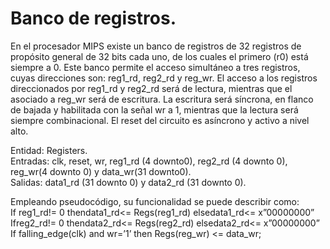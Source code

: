 # Banco de registros. 
En el procesador MIPS existe un banco de registros de 32 registros de propósito general de 32 bits cada uno, de los cuales el primero (r0) está siempre a 0. Este banco permite el acceso simultáneo a tres registros, cuyas direcciones son: reg1_rd, reg2_rd y reg_wr. El acceso a los registros direccionados por reg1_rd y reg2_rd será de lectura, mientras que el asociado a reg_wr será de escritura. La escritura será síncrona, en flanco de bajada y habilitada con la señal wr a 1, mientras que la lectura será siempre combinacional. El reset del circuito es asíncrono y activo a nivel alto.  

Entidad: Registers.  
Entradas: clk, reset, wr, reg1_rd (4 downto0), reg2_rd (4 downto 0), reg_wr(4 downto 0) y data_wr(31 downto0).  
Salidas: data1_rd (31 downto 0) y data2_rd (31 downto 0).  

Empleando pseudocódigo, su funcionalidad se puede describir como:  
If reg1_rd!= 0 thendata1_rd<= Regs(reg1_rd) elsedata1_rd<= x”00000000”  
Ifreg2_rd!= 0 thendata2_rd<= Regs(reg2_rd) elsedata2_rd<= x”00000000”  
If falling_edge(clk) and wr=’1’ then Regs(reg_wr) <= data_wr;  